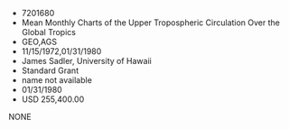 * 7201680
* Mean Monthly Charts of the Upper Tropospheric Circulation   Over the Global Tropics
* GEO,AGS
* 11/15/1972,01/31/1980
* James Sadler, University of Hawaii
* Standard Grant
*   name not available
* 01/31/1980
* USD 255,400.00

NONE